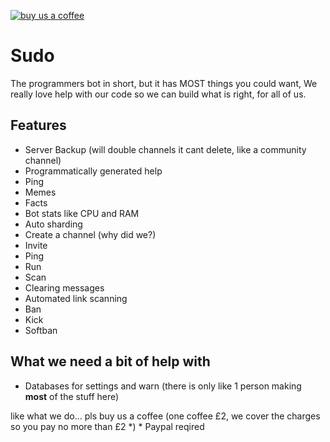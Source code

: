 [![buy us a coffee](https://img.buymeacoffee.com/button-api/?text=Buy%20us%20a%20coffee&emoji=&slug=Oxygen2Team&button_colour=BD5FFF&font_colour=ffffff&font_family=Lato&outline_colour=000000&coffee_colour=FFDD00)](https://www.buymeacoffee.com/oxygen2team)

# Sudo
The programmers bot in short, 
but it has MOST things you could want,
We really love help with our code so we can build what is
right, for all of us.

## Features
 - Server Backup (will double channels it cant delete, like a community channel)
 - Programmatically generated help
 - Ping
 - Memes
 - Facts
 - Bot stats like CPU and RAM
 - Auto sharding
 - Create a channel (why did we?)
 - Invite
 - Ping
 - Run
 - Scan
 - Clearing messages
 - Automated link scanning
 - Ban
 - Kick
 - Softban

## What we need a bit of help with
 - Databases for settings and warn (there is only like 1 person making **most** of the stuff here)

like what we do... pls buy us a coffee (one coffee £2, we cover the charges so you pay no more than £2 *)
\* Paypal reqired
